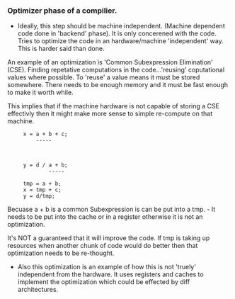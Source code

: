 ### Optimizer phase of a compilier.

- Ideally, this step should be machine independent. (Machine dependent code done in 'backend' phase).
  It is only concerened with the code. Tries to optimize the code in an hardware/machine 'independent' way.
  This is harder said than done.

An example of an optimization is 'Common Subexpression Elimination' (CSE). Finding repetative computations in the code...'reusing' coputational values where possible. To 'reuse' a value means it must be stored somewhere. There needs to be enough memory and it must be fast enough to make it worth while.

This implies that if the machine hardware is not capable of storing a CSE effectivly then it might make more sense to simple re-compute on that machine.

```
     x = a + b + c;
         -----



     y = d / a + b;
             -----

     tmp = a + b;
     x = tmp + c;
     y = d/tmp;
```

Becuase a + b is a common Subexpression is can be put into a tmp. - It needs to be put into the cache or in a register otherwise it is not an optimization.

It's NOT a guaranteed that it will improve the code. If tmp is taking up resources when another
chunk of code would do better then that optimization needs to be re-thought.

- Also this optimization is an example of how this is not 'truely' independent from the hardware.
  It uses registers and caches to implement the optimization which could be effected by diff architectures.
